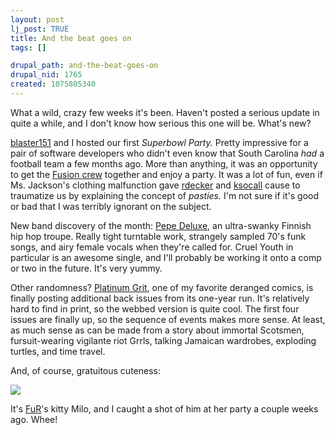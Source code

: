 ```yaml
--- 
layout: post
lj_post: TRUE
title: And the beat goes on
tags: []

drupal_path: and-the-beat-goes-on
drupal_nid: 1765
created: 1075805340
---
```

What a wild, crazy few weeks it's been. Haven't posted a serious update in quite a while, and I don't know how serious this one will be. What's new?

<a href="http://blaster151.livejournal.com">blaster151</a> and I hosted our first <i>Superbowl Party.</i> Pretty impressive for a pair of software developers who didn't even know that South Carolina <i>had</i> a football team a few months ago. More than anything, it was an opportunity to get the <a href="http://www.fusioncentral.net" target="_blank">Fusion crew</a> together and enjoy a party. It was a lot of fun, even if Ms. Jackson's clothing malfunction gave <a href="http://rdecker.livejournal.com">rdecker</a> and <a href="http://ksocall.livejournal.com">ksocall</a> cause to traumatize us by explaining the concept of <i>pasties.</i> I'm not sure if it's good or bad that I was terribly ignorant on the subject.

New band discovery of the month: <a href="http://www.emperornorton.com/mod/artistpage.php3?artist=pepe_deluxe" target="_blank">Pepe Deluxe</a>, an ultra-swanky Finnish hip hop troupe. Really tight turntable work, strangely sampled 70's funk songs, and airy female vocals when they're called for. Cruel Youth in particular is an awesome single, and I'll probably be working it onto a comp or two in the future. It's very yummy.

Other randomness? <a href="http://www.platinumgrit.com" target="_blank">Platinum Grit</a>, one of my favorite deranged comics, is finally posting additional back issues from its one-year run. It's relatively hard to find in print, so the webbed version is quite cool. The first four issues are finally up, so the sequence of events makes more sense. At least, as much sense as can be made from a story about immortal Scotsmen, fursuit-wearing vigilante riot Grrls, talking Jamaican wardrobes, exploding turtles, and time travel.

And, of course, gratuitous cuteness:

<img src="/files/lj-photos/kitty_peek.jpg">

It's <a href="http://FuR.livejournal.com">FuR</a>'s kitty Milo, and I caught a shot of him at her party a couple weeks ago. Whee!
